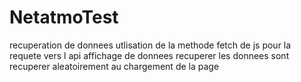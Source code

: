 # NetatmoTest
recuperation de donnees 
utlisation de la methode fetch de js pour la requete vers l api
affichage de donnees recuperer 
les donnees sont recuperer aleatoirement au chargement de la page

